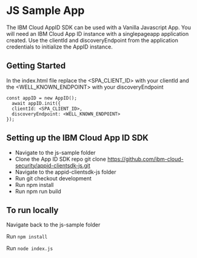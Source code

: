 # JS Sample App

The IBM Cloud AppID SDK can be used with a Vanilla Javascript App. 
You will need an IBM Cloud App ID instance with a singlepageapp 
application created. Use the clientId and discoveryEndpoint from 
the application credentials to initialize the AppID instance.

## Getting Started

In the index.html file replace the <SPA_CLIENT_ID> with your clientId and the <WELL_KNOWN_ENDPOINT> with your discoveryEndpoint

```
const appID = new AppID();
  await appID.init({
  clientId: <SPA_CLIENT_ID>,
  discoveryEndpoint: <WELL_KNOWN_ENDPOINT>
});
```
## Setting up the IBM Cloud App ID SDK

* Navigate to the js-sample folder
* Clone the App ID SDK repo git clone https://github.com/ibm-cloud-security/appid-clientsdk-js.git
* Navigate to the appid-clientsdk-js folder
* Run git checkout development
* Run npm install
* Run npm run build


## To run locally
Navigate back to the js-sample folder

Run ```npm install```

Run ```node index.js```

